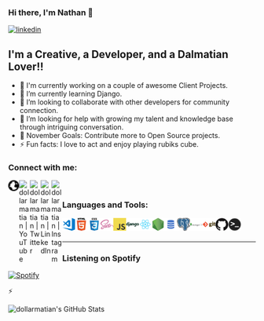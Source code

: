 ### Hi there, I'm Nathan 👋


[![linkedin](https://img.shields.io/badge/linkedin-%230077B5.svg?&style=for-the-badge&logo=linkedin&logoColor=white)](https://linkedin.com/in/nathan-salandy)

## I'm a Creative, a Developer, and a Dalmatian Lover!!

- 🔭 I'm currently working on a couple of awesome Client Projects.
- 🌱 I’m currently learning Django. 
- 👯 I’m looking to collaborate with other developers for community connection.
- 🤔 I’m looking for help with growing my talent and knowledge base through intriguing conversation.
- 🥅 November Goals: Contribute more to Open Source projects.
- ⚡ Fun facts: I love to act and enjoy playing rubiks cube.



### Connect with me:

[<img align="left" alt="dollarmatian.com" width="22px" src="https://raw.githubusercontent.com/iconic/open-iconic/master/svg/globe.svg" />][website]
[<img align="left" alt="dollarmatian | YouTube" width="22px" src="https://cdn.jsdelivr.net/npm/simple-icons@v3/icons/youtube.svg" />][youtube]
[<img align="left" alt="dollarmatian | Twitter" width="22px" src="https://cdn.jsdelivr.net/npm/simple-icons@v3/icons/twitter.svg" />][twitter]
[<img align="left" alt="dollarmatian | LinkedIn" width="22px" src="https://cdn.jsdelivr.net/npm/simple-icons@v3/icons/linkedin.svg" />][linkedin]
[<img align="left" alt="dollarmatian | Instagram" width="22px" src="https://cdn.jsdelivr.net/npm/simple-icons@v3/icons/instagram.svg" />][instagram]

<br />

### Languages and Tools:

<img align="left" alt="Visual Studio Code" width="26px" src="https://raw.githubusercontent.com/github/explore/80688e429a7d4ef2fca1e82350fe8e3517d3494d/topics/visual-studio-code/visual-studio-code.png" />
<img align="left" alt="HTML5" width="26px" src="https://raw.githubusercontent.com/github/explore/80688e429a7d4ef2fca1e82350fe8e3517d3494d/topics/html/html.png" />
<img align="left" alt="CSS3" width="26px" src="https://raw.githubusercontent.com/github/explore/80688e429a7d4ef2fca1e82350fe8e3517d3494d/topics/css/css.png" />
<img align="left" alt="Sass" width="26px" src="https://raw.githubusercontent.com/github/explore/80688e429a7d4ef2fca1e82350fe8e3517d3494d/topics/sass/sass.png" />
<img align="left" alt="JavaScript" width="26px" src="https://raw.githubusercontent.com/github/explore/80688e429a7d4ef2fca1e82350fe8e3517d3494d/topics/javascript/javascript.png" />
<img align="left" alt="JavaScript" width="26px" src="https://raw.githubusercontent.com/github/explore/80688e429a7d4ef2fca1e82350fe8e3517d3494d/topics/django/django.png" />
<img align="left" alt="React" width="26px" src="https://raw.githubusercontent.com/github/explore/80688e429a7d4ef2fca1e82350fe8e3517d3494d/topics/react/react.png" />
<img align="left" alt="Node.js" width="26px" src="https://raw.githubusercontent.com/github/explore/80688e429a7d4ef2fca1e82350fe8e3517d3494d/topics/nodejs/nodejs.png" />
<img align="left" alt="SQL" width="26px" src="https://raw.githubusercontent.com/github/explore/80688e429a7d4ef2fca1e82350fe8e3517d3494d/topics/sql/sql.png" />
<img align="left" alt="PSQL" width="26px" src="https://raw.githubusercontent.com/github/explore/80688e429a7d4ef2fca1e82350fe8e3517d3494d/topics/postgresql/postgresql.png" />
<img align="left" alt="MongoDB" width="26px" src="https://raw.githubusercontent.com/github/explore/80688e429a7d4ef2fca1e82350fe8e3517d3494d/topics/mongodb/mongodb.png" />
<img align="left" alt="Git" width="26px" src="https://raw.githubusercontent.com/github/explore/80688e429a7d4ef2fca1e82350fe8e3517d3494d/topics/git/git.png" />
<img align="left" alt="GitHub" width="26px" src="https://raw.githubusercontent.com/github/explore/78df643247d429f6cc873026c0622819ad797942/topics/github/github.png" />
<img align="left" alt="Terminal" width="26px" src="https://raw.githubusercontent.com/github/explore/80688e429a7d4ef2fca1e82350fe8e3517d3494d/topics/terminal/terminal.png" />
<br />
<br />


---

### Listening on Spotify

[![Spotify](https://novatorem.dollarmatian.vercel.app/api/spotify)](https://open.spotify.com/user/dollarmatian)

[website]: https://dollarmatian.dev
[twitter]: https://twitter.com/dollarmatian
[youtube]: https://youtube.com/channel/UCxmSumvVv2mdsQ5AvQvHMjQ
[instagram]: https://instagram.com/dollarmatian
[linkedin]: https://linkedin.com/in/nathan-salandy
[git-connected]: https://gitconnected.com/dollarmatian



:zap: 

  <img align="left" alt="dollarmatian's GitHub Stats" src="https://github-readme-stats.dollarmatian.vercel.app/api?username=dollarmatian&show_icons=true&hide_border=true" />





